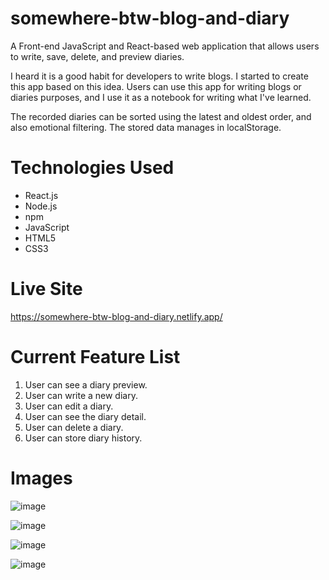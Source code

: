 # somewhere-btw-blog-and-diary
A Front-end JavaScript and React-based web application that allows users to write, save, delete, and preview diaries.

I heard it is a good habit for developers to write blogs. 
I started to create this app based on this idea.
Users can use this app for writing blogs or diaries purposes, and I use it as a notebook for writing what I've learned.

The recorded diaries can be sorted using the latest and oldest order, and also emotional filtering.
The stored data manages in localStorage.

# Technologies Used
* React.js
* Node.js
* npm
* JavaScript
* HTML5
* CSS3

# Live Site
https://somewhere-btw-blog-and-diary.netlify.app/

# Current Feature List
1. User can see a diary preview.
2. User can write a new diary.
3. User can edit a diary.
4. User can see the diary detail.
5. User can delete a diary.
6. User can store diary history.

# Images
![image](https://user-images.githubusercontent.com/68725614/157575038-ae566eb8-c225-41eb-bf66-048e9872e79c.png)

![image](https://user-images.githubusercontent.com/68725614/157575207-e01c4663-4ea2-4513-a8b9-420c4e085f31.png)

![image](https://user-images.githubusercontent.com/68725614/157575259-538f7beb-3cb4-4685-8fed-1ebb66bfe0df.png)

![image](https://user-images.githubusercontent.com/68725614/157575333-df85fe56-bdd2-4222-852e-c5d6b97511ea.png)

